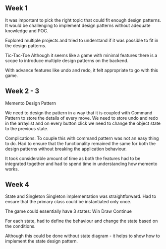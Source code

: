 ## Week 1

It was important to pick the right topic that could fit enough design patterns. It would be challenging to implement design patterns without adequate knowledge and POC.

Explored multiple projects and tried to understand if it was possible to fit in the design patterns.

Tic-Tac-Toe
Although it seems like a game with minimal features there is a scope to introduce multiple design patterns on the backend.

With advance features like undo and redo, it felt appropriate to go with this game.

## Week 2 - 3

Memento Design Pattern

We need to design the pattern in a way that it is coupled with Command Pattern to store the details of every move. We need to store undo and redo in the arraylist and on every button click we need to change the object state to the previous state.

Complications: To couple this with command pattern was not an easy thing to do. Had to ensure that the functionality remained the same for both the design patterns without breaking the application behaviour.

It took considerable amount of time as both the features had to be integrated together and had to spend time in understanding how memento works.

## Week 4

State and Singleton
Singleton implementation was straightforward. Had to ensure that the primary class could be instantiated only once. 

The game could essentially have 3 states:
Win
Draw
Continue

For each state, had to define the behaviour and change the state based on the conditions.

Although this could be done without state diagram - it helps to show how to implement the state design pattern.
